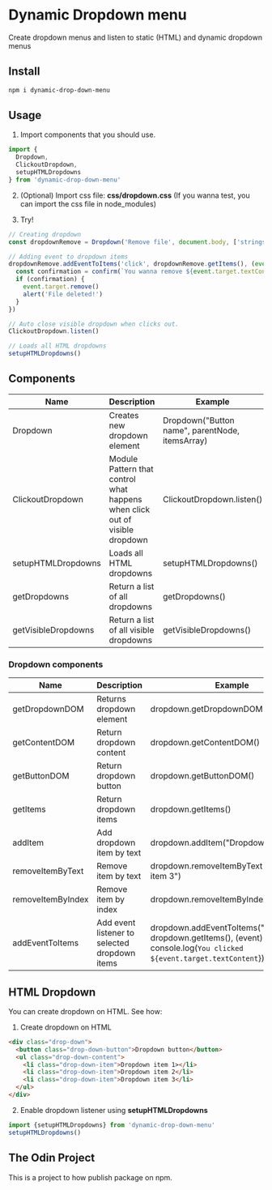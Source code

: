 # Dynamic Dropdown menu
Create dropdown menus and listen to static (HTML) and dynamic dropdown menus

## Install
```bash
npm i dynamic-drop-down-menu
```

## Usage
1. Import components that you should use.

```javascript
import {
  Dropdown,
  ClickoutDropdown,
  setupHTMLDropdowns
} from 'dynamic-drop-down-menu'
```

2. (Optional) Import css file: **css/dropdown.css**
(If you wanna test, you can import the css file in node_modules)

3. Try!
```javascript
// Creating dropdown
const dropdownRemove = Dropdown('Remove file', document.body, ['strings.txt', 'documents.txt', 'players.txt', 'users.json'])

// Adding event to dropdown items
dropdownRemove.addEventToItems('click', dropdownRemove.getItems(), (event) => {
  const confirmation = confirm(`You wanna remove ${event.target.textContent} file?`)
  if (confirmation) {
    event.target.remove()
    alert('File deleted!')
  }
})

// Auto close visible dropdown when clicks out.
ClickoutDropdown.listen()

// Loads all HTML dropdowns
setupHTMLDropdowns()
```

## Components

| Name                | Description                                                                  | Example                                         |
|---------------------|------------------------------------------------------------------------------|-------------------------------------------------|
| Dropdown            | Creates new dropdown element                                                 | Dropdown("Button name", parentNode, itemsArray) |
| ClickoutDropdown    | Module Pattern that control what happens when click out of visible dropdown  | ClickoutDropdown.listen()                       |
| setupHTMLDropdowns  | Loads all HTML dropdowns                                                     | setupHTMLDropdowns()                            |
| getDropdowns        | Return a list of all dropdowns                                               | getDropdowns()                                  |
| getVisibleDropdowns | Return a list of all visible dropdowns                                       | getVisibleDropdowns()                           |

### Dropdown components

| Name              | Description                                   | Example                                                                                                                       |
|-------------------|-----------------------------------------------|-------------------------------------------------------------------------------------------------------------------------------|
| getDropdownDOM    | Returns dropdown element                      | dropdown.getDropdownDOM()                                                                                                     |
| getContentDOM     | Return dropdown content                       | dropdown.getContentDOM()                                                                                                      |
| getButtonDOM      | Return dropdown button                        | dropdown.getButtonDOM()                                                                                                       |
| getItems          | Return dropdown items                         | dropdown.getItems()                                                                                                           |
| addItem           | Add dropdown item by text                     | dropdown.addItem("Dropdown item 3")                                                                                           |
| removeItemByText  | Remove item by text                           | dropdown.removeItemByText("Dropdown item 3")                                                                                  |
| removeItemByIndex | Remove item by index                          | dropdown.removeItemByIndex(2)                                                                                                 |
| addEventToItems   | Add event listener to selected dropdown items | dropdown.addEventToItems("eventName", dropdown.getItems(), (event) => console.log(`You clicked ${event.target.textContent`})) |

## HTML Dropdown
You can create dropdown on HTML. See how:

1. Create dropdown on HTML

```html
<div class="drop-down">
  <button class="drop-down-button">Dropdown button</button>
  <ul class="drop-down-content">
    <li class="drop-down-item">Dropdown item 1></li>
    <li class="drop-down-item">Dropdown item 2</li>
    <li class="drop-down-item">Dropdown item 3</li>
  </ul>
</div>
```

2. Enable dropdown listener using **setupHTMLDropdowns**

```javascript
import {setupHTMLDropdowns} from 'dynamic-drop-down-menu'
setupHTMLDropdowns()
```

## The Odin Project
This is a project to how publish package on npm.